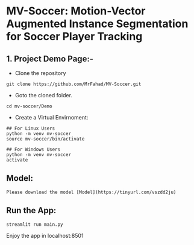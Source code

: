# MV-Soccer: Motion-Vector Augmented Instance Segmentation for Soccer Player Tracking

## 1. Project Demo Page:-

- Clone the repository
```
git clone https://github.com/MrFahad/MV-Soccer.git
```
- Goto the cloned folder.
```
cd mv-soccer/Demo
```
- Create a Virtual Envirnoment:
```
## For Linux Users
python -m venv mv-soccer
source mv-soccer/bin/activate

## For Windows Users
python -m venv mv-soccer
activate

```
## Model:
``` 
Please download the model [Model](https://tinyurl.com/vszdd2ju)
```
## Run the App:
``` 
streamlit run main.py
```
Enjoy the app in localhost:8501
